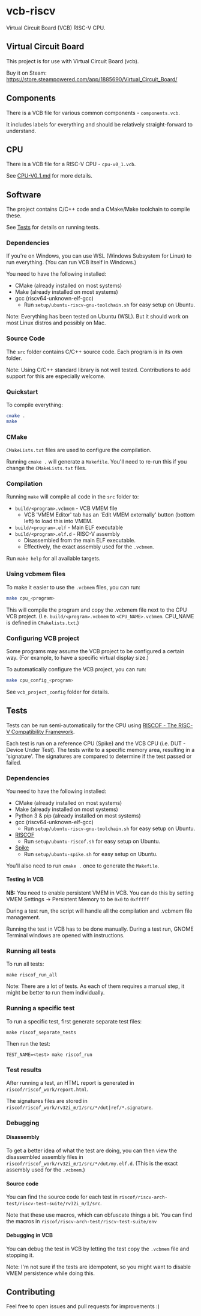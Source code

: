 # vcb-riscv

Virtual Circuit Board (VCB) RISC-V CPU.

## Virtual Circuit Board

This project is for use with Virtual Circuit Board (vcb).

Buy it on Steam: https://store.steampowered.com/app/1885690/Virtual_Circuit_Board/

## Components

There is a VCB file for various common components - `components.vcb`.

It includes labels for everything and should be relatively straight-forward to understand.

## CPU

There is a VCB file for a RISC-V CPU - `cpu-v0_1.vcb`.

See [CPU-V0_1.md](CPU-V0_1.md) for more details.

## Software

The project contains C/C++ code and a CMake/Make toolchain to compile these.

See [Tests](#tests) for details on running tests.

### Dependencies

If you're on Windows, you can use WSL (Windows Subsystem for Linux) to run everything.
(You can run VCB itself in Windows.)

You need to have the following installed:

* CMake (already installed on most systems)
* Make (already installed on most systems)
* gcc (riscv64-unknown-elf-gcc)
    * Run `setup/ubuntu-riscv-gnu-toolchain.sh` for easy setup on Ubuntu.

Note: Everything has been tested on Ubuntu (WSL).
But it should work on most Linux distros and possibly on Mac.

### Source Code

The `src` folder contains C/C++ source code.
Each program is in its own folder.

Note: Using C/C++ standard library is not well tested.
Contributions to add support for this are especially welcome.

### Quickstart

To compile everything:

```bash
cmake .
make
```

### CMake

`CMakeLists.txt` files are used to configure the compilation.

Running `cmake .` will generate a `Makefile`.
You'll need to re-run this if you change the `CMakeLists.txt` files.

### Compilation

Running `make` will compile all code in the `src` folder to:

* `build/<program>.vcbmem` - VCB VMEM file
    * VCB 'VMEM Editor' tab has an 'Edit VMEM externally' button (bottom left) to load this into VMEM.
* `build/<program>.elf` - Main ELF executable
* `build/<program>.elf.d` - RISC-V assembly
    * Disassembled from the main ELF executable.
    * Effectively, the exact assembly used for the `.vcbmem`.

Run `make help` for all available targets.

### Using vcbmem files

To make it easier to use the `.vcbmem` files, you can run:

```bash
make cpu_<program>
```

This will compile the program and copy the .vcbmem file next to the CPU VCB project.
(I.e. `build/<program>.vcbmem` to `<CPU_NAME>.vcbmem`. CPU_NAME is defined in `CMakelists.txt`.)

### Configuring VCB project

Some programs may assume the VCB project to be configured a certain way.
(For example, to have a specific virtual display size.)

To automatically configure the VCB project, you can run:

```bash
make cpu_config_<program>
```

See `vcb_project_config` folder for details.

## Tests

Tests can be run semi-automatically for the CPU
using [RISCOF - The RISC-V Compatibility Framework](https://riscof.readthedocs.io/en/stable/intro.html).

Each test is run on a reference CPU (Spike) and the VCB CPU (i.e. DUT - Device Under Test).
The tests write to a specific memory area, resulting in a 'signature'.
The signatures are compared to determine if the test passed or failed.

### Dependencies

You need to have the following installed:

* CMake (already installed on most systems)
* Make (already installed on most systems)
* Python 3 & pip (already installed on most systems)
* gcc (riscv64-unknown-elf-gcc)
    * Run `setup/ubuntu-riscv-gnu-toolchain.sh` for easy setup on Ubuntu.
* [RISCOF](https://riscof.readthedocs.io/en/stable/installation.html#install-riscof)
    * Run `setup/ubuntu-riscof.sh` for easy setup on Ubuntu.
* [Spike](https://github.com/riscv-software-src/riscv-isa-sim#build-steps)
    * Run `setup/ubuntu-spike.sh` for easy setup on Ubuntu.

You'll also need to run `cmake .` once to generate the `Makefile`.

#### Testing in VCB

**NB:** You need to enable persistent VMEM in VCB.
You can do this by setting VMEM Settings -> Persistent Memory to be `0x0` to `0xfffff`

During a test run, the script will handle all the compilation and .vcbmem file management.

Running the test in VCB has to be done manually.
During a test run, GNOME Terminal windows are opened with instructions.

### Running all tests

To run all tests:

```
make riscof_run_all
```

Note: There are a lot of tests.
As each of them requires a manual step, it might be better to run them individually.

### Running a specific test

To run a specific test, first generate separate test files:

```
make riscof_separate_tests
```

Then run the test:

```
TEST_NAME=<test> make riscof_run
```

### Test results

After running a test, an HTML report is generated in `riscof/riscof_work/report.html`.

The signatures files are stored in `riscof/riscof_work/rv32i_m/I/src/*/dut|ref/*.signature`.

### Debugging

#### Disassembly

To get a better idea of what the test are doing, you can then view the disassembled assembly files
in `riscof/riscof_work/rv32i_m/I/src/*/dut/my.elf.d`.
(This is the exact assembly used for the `.vcbmem`.)

#### Source code

You can find the source code for each test in `riscof/riscv-arch-test/riscv-test-suite/rv32i_m/I/src`.

Note that these use macros, which can obfuscate things a bit.
You can find the macros in `riscof/riscv-arch-test/riscv-test-suite/env`

#### Debugging in VCB

You can debug the test in VCB by letting the test copy the `.vcbmem` file and stopping it.

Note: I'm not sure if the tests are idempotent, so you might want to disable VMEM persistence while doing this.

## Contributing

Feel free to open issues and pull requests for improvements :)
